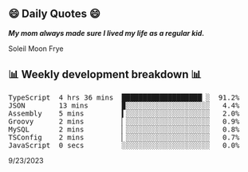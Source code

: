 ## 😄 Daily Quotes 😄

_**My mom always made sure I lived my life as a regular kid.**_

Soleil Moon Frye



## 📊 Weekly development breakdown 📊

<pre>TypeScript  4 hrs 36 mins  ███████████████████▏░  91.2%
JSON        13 mins        ▉░░░░░░░░░░░░░░░░░░░░   4.4%
Assembly    5 mins         ▍░░░░░░░░░░░░░░░░░░░░   2.0%
Groovy      2 mins         ▏░░░░░░░░░░░░░░░░░░░░   0.9%
MySQL       2 mins         ▏░░░░░░░░░░░░░░░░░░░░   0.8%
TSConfig    2 mins         ▏░░░░░░░░░░░░░░░░░░░░   0.7%
JavaScript  0 secs         ░░░░░░░░░░░░░░░░░░░░░   0.0%</pre>

9/23/2023